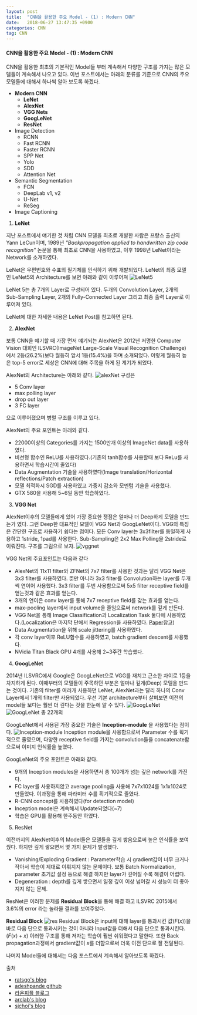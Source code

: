 ```yaml
---
layout: post
title:  "CNN을 활용한 주요 Model - (1) : Modern CNN"
date:   2018-06-27 13:47:35 +0900
categories: CNN
tag: CNN
---
```


#### CNN을 활용한 주요 Model - (1) : Modern CNN

CNN을 활용한 최초의 기본적인 Model들 부터 계속해서 다양한 구조를 가지는 많은 모델들이 계속해서 나오고 있다. 이번 포스트에서는 아래의 분류를 기준으로 CNN의 주요 모델들에 대해서 하나씩 알아 보도록 하겠다.

* **Modern CNN**
  * **LeNet**
  * **AlexNet**
  * **VGG Nets**
  * **GoogLeNet**
  * **ResNet**
* Image Detection
  * RCNN
  * Fast RCNN
  * Faster RCNN
  * SPP Net
  * Yolo
  * SDD
  * Attention Net
* Semantic Segmentation
  * FCN
  * DeepLab v1, v2
  * U-Net
  * ReSeg
* Image Captioning


1. **LeNet**

지난 포스트에서 얘기한 것 처럼 CNN 모델을 최초로 개발한 사람은 프랑스 출신의 Yann LeCun이며, 1989년 *"Backpropagation applied to handwritten zip code recognition"* 논문을 통해 최초로 CNN을 사용하였고, 이후 1998년 LeNet이라는 Network를 소개하였다.  

LeNet은 우편번호와 수표의 필기체를 인식하기 위해 개발되었다. LeNet의 최종 모델인 LeNet5의 Architecture를 보면 아래와 같이 이루어져
![LeNet5](http://nocotan.github.io/images/20170804/lenet.png)

LeNet 5는 총 7개의 Layer로 구성되어 있다. 두개의 Convolution Layer, 2개의 Sub-Sampling Layer, 2개의 Fully-Connected Layer 그리고 최종 출력 Layer로 이루어져 있다.

LeNet에 대한 자세한 내용은 LeNet Post를 참고하면 된다.


2. **AlexNet**

보통 CNN을 얘기할 때 가장 먼저 얘기되는 AlexNet은 2012년 저명한 Computer Vision 대회인 ILSVRC(ImageNet Large-Scale Visual Recognition Challenge)에서 2등(26.2%)보다 월등히 앞서 1등(15.4%)을 하며 소개되었다.
이렇게 월등히 높은 top-5 error로 세상은 CNN에 대해 주목을 하게 된 계기가 되었다.

AlexNet의 Architecture는 아래와 같다.
![alexNet](https://i.imgur.com/CwIvlUW.png)
구성은
* 5 Conv layer
* max polling layer
* drop out layer
* 3 FC layer  

으로 이루어졌으며 병렬 구조를 이루고 있다.

AlexNet의 주요 포인트는 아래와 같다.
* 22000이상의 Categories를 가지는 1500만개 이상의 ImageNet data를 사용하였다.
* 비선형 함수인 ReLU를 사용하였다.(기존의 tanh함수를 사용할때 보다 ReLu를 사용하면서 학습시간이 줄었다)
* Data Augmentation 기술을 사용하였다(Image translation/Horizontal reflections/Patch extraction)
* 모델 최적화시 SGD를 사용하였고 가중지 감소와 모멘텀 기술을 사용했다.
* GTX 580을 사용해 5~6일 동안 학습하였다.

3. **VGG Net**

AlexNet이후의 모델들에게 있어 가장 중요한 쟁점은 얼마나 더 Deep하게 모델을 만드는가 였다. 그런 Deep한 대표적인 모델이 VGG Net과 GoogLeNet이다.
VGG의 특징은 간단한 구조로 사용하기 쉽다는 점이다. 모든 Conv layer는 3x3filter를 동일하게 사용하고 1stride, 1pad를 사용한다. Sub-Sampling은 2x2 Max Polling을 2stride로 이뤄진다. 구조를 그림으로 보자.
![vggnet](https://kakalabblog.files.wordpress.com/2017/04/slide034-e1491546326293.jpg)

VGG Net의 주요포인트는 다음과 같다
* AlexNet의 11x11 filter와 ZFNet의 7x7 filter를 사용한 것과는 달리 VGG Net은 3x3 filter를 사용하였다. 뿐만 아니라 3x3 filter를 Convolution하는 layer를 두개씩 연이어 사용했다. 3x3 filter를 두번 사용함으로써 5x5 filter receptive field를 얻는것과 같은 효과를 얻는다.
* 3개의 연이은 conv layer를 통해 7x7 receptive field를 갖는 효과를 얻는다.
* max-pooling layer에서 input volume을 줄임으로써 network를 깊게 만든다.
* VGG Net을 통해 Image Classification과 Localization Task 둘다에 사용하였다.(Localization은 마지막 단에서 Regression을 사용하였다. [Paper](http://arxiv.org/pdf/1409.1556v6.pdf)참고)
* Data Augmentation을 위해 scale jittering를 사용하였다.
* 각 conv layer이후 ReLU함수를 사용하였고, batch gradient descent를 사용했다.
* NVidia Titan Black GPU 4개를 사용해 2~3주간 학습했다.


4. **GoogLeNet**

2014년 ILSVRC에서 Google은 GoogLeNet으로 VGG를 재치고 근소한 차이로 1등을 차지하게 된다.
이때부터의 모델들이 주목하던 부분은 얼마나 깊게(Deep) 모델을 만드는 것이다. 기존의 filter를 여러개 사용하던 LeNet, AlexNet과는 달리 하나의 Conv Layer에서 1개의 filter만 사용되었다.
우선 기본 architecture부터 살펴보면 이전의 model들 보다는 훨씬 더 깊다는 것을 한눈에 알 수 있다.
![GoogLeNet](https://adeshpande3.github.io/assets/GoogleNet.gif)
![GoogLeNet](https://adeshpande3.github.io/assets/GoogLeNet.png)
총 22개의  

GoogLeNet에서 사용된 가장 중요한 기술은 **Inception-module** 을 사용했다는 점이다.
![Inception-module](https://adeshpande3.github.io/assets/GoogLeNet3.png)
Inception module을 사용함으로써 Parameter 수를 획기적으로 줄였으며, 다양한 receptive field를 가지는 convolution들을 concatenate함으로써 이미지 인식률을 높였다.

GoogLeNet의 주요 포인트은 아래와 같다.
* 9개의 Inception modules을 사용하면서 총 100개가 넘는 깊은 network를 가진다.
* FC layer를 사용하지않고 average pooling을 사용해 7x7x1024를 1x1x1024로 만들었다. 이과정을 통해 파라미터 수를 획기적으로 줄였다.
* R-CNN concept를 사용하였다(for detection model)
* Inception model은 계속해서 Update되었다(~7)
* 학습은 GPU를 활용해 한주동안 하였다.

5. ResNet

이전까지의 AlexNet이후의 Model들은 모델들을 깊게 쌓음으로써 높은 인식률을 보여줬다. 하지만 깊게 쌓으면서 몇 가지 문제가 발생했다.
* Vanishing/Exploding Gradient : Parameter학습 시 gradient값이 너무 크거나 작아서 학습이 제대로 이뤄지지 않는 문제이다. 보통 Batch Normalization, parameter 초기값 설정 등으로 해결 하지만 layer가 깊어질 수록 해결이 어렵다.
* Degeneration : depth를 깊게 쌓으면서 일정 깊이 이상 넘어갈 시 성능이 더 좋아지지 않는 문제.

ResNet은 이러한 문제를 **Residual Block**을 통해 해결 하고 ILSVRC 2015에서 3.6%의 error 라는 놀라울 결과를 보여주었다.

**Residual Block**
![res](https://adeshpande3.github.io/assets/ResNet.png)
Residual Block은 input에 대해 layer를 통과시킨 값($F(x)$)을 바로 다음 단으로 통과시키는 것이 아니라 Input값을 더해서 다음 단으로 통과시킨다.($F(x)+x$)
이러한 구조를 통해 저자는 학습이 훨씬 쉬워졌다고 말한다. 또한 Back propagation과정에서 gradient값이 $x$를 더함으로써 더욱 이전 단으로 잘 전달된다.


나머지 Model들에 대해서는 다음 포스트에서 계속해서 알아보도록 하겠다.





출처
* [ratsgo's blog](https://ratsgo.github.io/deep%20learning/2017/10/09/CNNs/)
* [adeshpande github](https://adeshpande3.github.io/adeshpande3.github.io/The-9-Deep-Learning-Papers-You-Need-To-Know-About.html)
* [라온피플 블로그](https://laonple.blog.me/220654387455)
* [arclab's blog](http://arclab.tistory.com/150)
* [sjchoi's blog](https://github.com/sjchoi86/dl_tutorials_10weeks)
